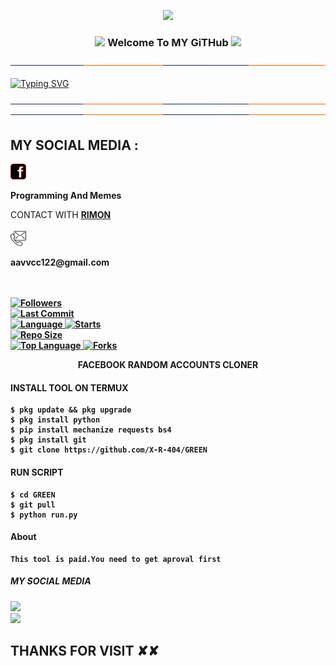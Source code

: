 <p align="center"><img src="https://img.shields.io/badge/I Am %20A BANGLADESHI- PROGRAMMER-green?colorA=%23ff0000&colorB=%23017e40&style=flat-square">
 
<h3 align="center">
  <img src="https://emoji.discord.st/emojis/768b108d-274f-4f44-a634-8477b16efce7.gif" width="30">
   Welcome To MY GiTHub
  <img src="https://emoji.discord.st/emojis/768b108d-274f-4f44-a634-8477b16efce7.gif" width="30">
</h3>
 
<img align="center" alt="line" src="https://github.com/DalpatRathore/dalpatrathore/blob/main/assets/images/line-1.svg">
 
[![Typing SVG](https://readme-typing-svg.herokuapp.com?color=%23F70B10&size=27&lines=RIMON-KHAN;+It's+Not+Just+My+Name;It's+A+Brand)](https://git.io/typing-svg)
 
</p>
 
<img align="center" alt="line" src="https://github.com/DalpatRathore/dalpatrathore/blob/main/assets/images/line-1.svg">
 
<img align="center" alt="line" src="https://github.com/DalpatRathore/dalpatrathore/blob/main/assets/images/line-1.svg">
 
   ##  MY SOCIAL MEDIA : <br>

<a href="https://www.facebook.com/X.R.404" target="_blank"><img src="https://github.com/Azim-vau/Azim-vau/blob/main/IMAGE/facebook.png" alt="alt text" width="25" height="25"></a> 
&nbsp;&nbsp;     &nbsp;&nbsp;    &nbsp;&nbsp;   &nbsp;&nbsp;   &nbsp;&nbsp;
  
____Programming And Memes____

CONTACT WITH <a href="https://github.com/X-R-404"><b>RIMON</a> </br><br>
<img src="https://github.com/Azim-vau/Azim-vau/blob/main/IMAGE/contact.png" alt="alt text" width="25" height="25"> <br>
<p>aavvcc122@gmail.com</p>  <br> <br> 


<a href="https://github.com/X-R-404/followers">
<img title="Followers" src="https://img.shields.io/github/followers/X-R-404?label=Followers&color=blue&style=flat-square"></a>

<br>
  <a href="https://github.com/X-R-404/termux-style/stargazers/">
  <a href="https://github.com/X-R-404/GREEN">
    <img alt="Last Commit" src="https://img.shields.io/github/last-commit/X-R-404/GREEN.svg"/>
  </a>
<br>
  <a href="https://github.com/X-R-404/GREEN">
    <img alt="Language" src="https://img.shields.io/github/languages/count/X-R-404/GREEN.svg"/>
  </a>
  <a href="https://github.com/X-R-404/GREEN">
    <img alt="Starts" src="https://img.shields.io/github/stars/X-R-404/GREEN.svg"/>
  </a>
<br>
<a href="https://github.com/X-R-404/GREEN">
    <img alt="Repo Size" src="https://img.shields.io/github/repo-size/X-R-404/GREEN.svg"/>
  </a>
<br>
<a href="https://github.com/X-R-404/GREEN">
    <img alt="Top Language" src="https://img.shields.io/github/languages/top/X-R-404/GREEN.svg"/> <a                                                                                                        href="https://github.com/Azim-vau/uidcr3k">
    <img alt="Forks" src="https://img.shields.io/github/forks/X-R-404/GREEN.svg"/>
  </a>
</div>

</br>
<p align="center">
      FACEBOOK RANDOM ACCOUNTS CLONER
</p>

#### INSTALL TOOL ON TERMUX
```shell
$ pkg update && pkg upgrade
$ pkg install python
$ pip install mechanize requests bs4
$ pkg install git
$ git clone https://github.com/X-R-404/GREEN
```
#### RUN SCRIPT
```shell
$ cd GREEN
$ git pull
$ python run.py
```
#### About
```shell
This tool is paid.You need to get aproval first
```

##### MY SOCIAL MEDIA

[![](https://img.shields.io/badge/Github-black?logo=Github&logoColor=red&labelColor=black)](https://github.com/X-R-404) <br>
[![](https://img.shields.io/badge/Facebook-black?logo=Facebook&logoColor=red&labelColor=black)](https://www.facebook.com/X.R.404) <br>


<h2> THANKS FOR VISIT ✘✘ <h2\>
